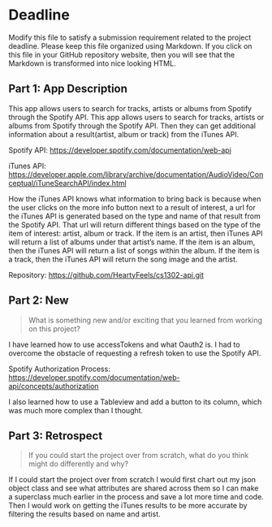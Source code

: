 # Deadline

Modify this file to satisfy a submission requirement related to the project
deadline. Please keep this file organized using Markdown. If you click on
this file in your GitHub repository website, then you will see that the
Markdown is transformed into nice looking HTML.

## Part 1: App Description

This app allows users to search for tracks, artists or albums from Spotify through the Spotify API.
This app allows users to search for tracks, artists or albums from Spotify through the Spotify API. Then they can get additional information
about a result(artist, album or track) from the iTunes API.

Spotify API: https://developer.spotify.com/documentation/web-api

iTunes API: https://developer.apple.com/library/archive/documentation/AudioVideo/Conceptual/iTuneSearchAPI/index.html

How the iTunes API knows what information to bring back is because when the user clicks on the more info button next to a result of interest,
a url for the iTunes API is generated based on the type and name of that result from the Spotify API. That url will return different things based on the
type of the item of interest: artist, album or track.
If the item is an artist, then iTunes API will return a list of albums under that artist’s name.
If the item is an album, then the iTunes API will return a list of songs within the album.
If the item is a track, then the iTunes API will return the song image and the artist.

Repository: https://github.com/HeartyFeels/cs1302-api.git

## Part 2: New

> What is something new and/or exciting that you learned from working
> on this project?

I have learned how to use accessTokens and what Oauth2 is. I had to overcome the obstacle of requesting a refresh token to use the Spotify API.

Spotify Authorization Process: https://developer.spotify.com/documentation/web-api/concepts/authorization

I also learned how to use a Tableview and add a button to its column, which was much more complex than I thought.

## Part 3: Retrospect

> If you could start the project over from scratch, what do
> you think might do differently and why?

If I could start the project over from scratch I would first chart out my json object class and see what attributes are shared across them
so I can make a superclass much earlier in the process and save a lot more time and code. Then I would work on getting the iTunes results
 to be more accurate by filtering the results based on name and artist.
